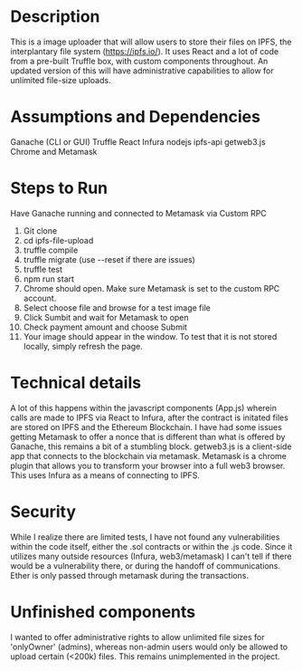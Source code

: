 

# Description
This is a image uploader that will allow users to store their files on IPFS, the interplantary file system (https://ipfs.io/).  It uses React and a lot of code from a pre-built Truffle box, with custom components throughout.  An updated version of this will have administrative capabilities to allow for unlimited file-size uploads.

# Assumptions and Dependencies
Ganache (CLI or GUI)
Truffle 
React
Infura
nodejs
ipfs-api
getweb3.js
Chrome and Metamask


# Steps to Run

Have Ganache running and connected to Metamask via Custom RPC

1. Git clone
2. cd ipfs-file-upload
3. truffle compile
4. truffle migrate (use --reset if there are issues)
5. truffle test
6. npm run start
7. Chrome should open.  Make sure Metamask is set to the custom RPC account.
8. Select choose file and browse for a test image file
9. Click Sumbit and wait for Metamask to open
10. Check payment amount and choose Submit
11. Your image should appear in the window.  To test that it is not stored locally, simply refresh the page.

# Technical details

A lot of this happens within the javascript components (App.js) wherein calls are made to IPFS via React to Infura, after the contract is initated files are stored on IPFS and the Ethereum Blockchain.  I have had some issues getting Metamask to offer a nonce that is different than what is offered by Ganache, this remains a bit of a stumbling block.  getweb3.js is a client-side app that connects to the blockchain via metamask.  Metamask is a chrome plugin that allows you to transform your browser into a full web3 browser.  This uses Infura as a means of connecting to IPFS.

# Security
While I realize there are limited tests, I have not found any vulnerabilities within the code itself, either the .sol contracts or within the .js code.  Since it utilizes many outside resources (Infura, web3/metamask) I can't tell if there would be a vulnerability there, or during the handoff of communications. Ether is only passed through metamask during the transactions.

# Unfinished components
I wanted to offer administrative rights to allow unlimited file sizes for 'onlyOwner' (admins), whereas non-admin users would only be allowed to upload certain (<200k) files.  This remains unimplemented in the project.

